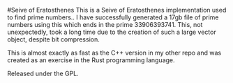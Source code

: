 #Seive of Eratosthenes
This is a Seive of Eratosthenes implementation used to find prime numbers..
I have successfully generated a 17gb file of prime numbers using this which ends
in the prime 33906393741. This, not unexpectedly, took a long time due to the creation of such a large vector<bool> object, despite bit compression. 

This is almost exactly as fast as the C++ version in my other repo and was created as an exercise in the Rust programming language.

Released under the GPL.
